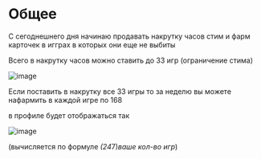 # Общее

С сегоднешнего дня начинаю продавать накрутку часов стим и фарм карточек в игграх в которых они еще не выбиты


Всего в накрутку часов можно ставить до 33 игр (ограничение стима)

![image](https://github.com/spacecollapse/steam-hour-boost/assets/53594431/25435727-64a2-4aac-ab3a-09d7fc804104)


Если поставить в накрутку все 33 игры то за неделю вы можете нафармить в каждой игре по 168

в профиле будет отображаться так

![image](https://github.com/spacecollapse/steam-hour-boost/assets/53594431/b65fcd4d-b3c8-4d0b-b06b-427db3217889)

(вычисляется по формуле *(24*7)*ваше кол-во игр*)





